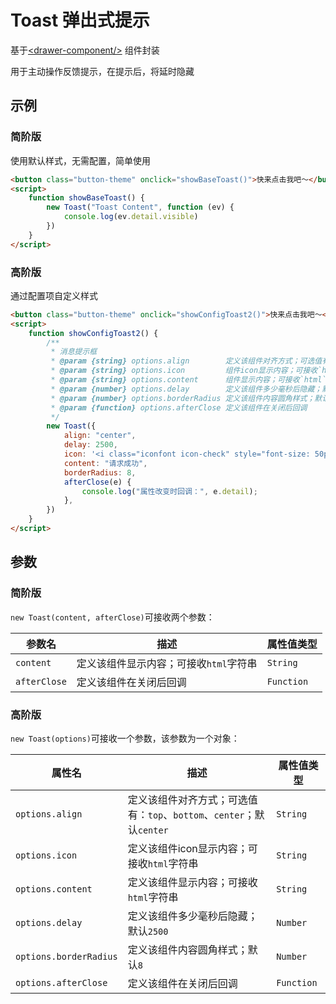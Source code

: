 # Toast 弹出式提示
基于[&lt;drawer-component/&gt;](/docs/feedback/drawer) 组件封装

用于主动操作反馈提示，在提示后，将延时隐藏

## 示例
### 简阶版
使用默认样式，无需配置，简单使用
```html
<button class="button-theme" onclick="showBaseToast()">快来点击我吧～</button>
<script>
    function showBaseToast() {
        new Toast("Toast Content", function (ev) {
            console.log(ev.detail.visible)
        })
    }
</script>
```

### 高阶版
通过配置项自定义样式
```html
<button class="button-theme" onclick="showConfigToast2()">快来点击我吧～</button>
<script>
    function showConfigToast2() {
        /**
         * 消息提示框
         * @param {string} options.align        定义该组件对齐方式；可选值有：`top`、`bottom`、`center`；默认`center`
         * @param {string} options.icon         组件icon显示内容；可接收`html`字符串
         * @param {string} options.content      组件显示内容；可接收`html`字符串
         * @param {number} options.delay        定义该组件多少毫秒后隐藏；默认`2500`
         * @param {number} options.borderRadius 定义该组件内容圆角样式；默认`8`
         * @param {function} options.afterClose 定义该组件在关闭后回调
         */
        new Toast({
            align: "center",
            delay: 2500,
            icon: '<i class="iconfont icon-check" style="font-size: 50px"></i>',
            content: "请求成功",
            borderRadius: 8,
            afterClose(e) {
                console.log("属性改变时回调：", e.detail);
            },
        })
    }
</script>
```

## 参数
### 简阶版
`new Toast(content, afterClose)`可接收两个参数：

参数名 | 描述 | 属性值类型
--- | --- | ---
`content` |  定义该组件显示内容；可接收`html`字符串 | `String`
`afterClose` | 定义该组件在关闭后回调 | `Function`

### 高阶版
`new Toast(options)`可接收一个参数，该参数为一个对象：

属性名 | 描述 | 属性值类型
--- | --- | ---
`options.align` | 定义该组件对齐方式；可选值有：`top`、`bottom`、`center`；默认`center` | `String`
`options.icon` |  定义该组件icon显示内容；可接收`html`字符串 | `String`
`options.content` |  定义该组件显示内容；可接收`html`字符串 | `String`
`options.delay` | 定义该组件多少毫秒后隐藏；默认`2500` | `Number`
`options.borderRadius` | 定义该组件内容圆角样式；默认`8` | `Number`
`options.afterClose` | 定义该组件在关闭后回调 | `Function`
